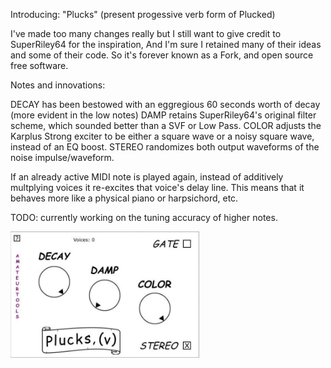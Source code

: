 Introducing: "Plucks" (present progessive verb form of Plucked)

I've made too many changes really but I still want to give credit to SuperRiley64 for the inspiration,
And I'm sure I retained many of their ideas and some of their code. So it's forever known as a Fork, and
open source free software.

Notes and innovations:

DECAY has been bestowed with an eggregious 60 seconds worth of decay (more evident in the low notes)
DAMP retains SuperRiley64's original filter scheme, which sounded better than a SVF or Low Pass.
COLOR adjusts the Karplus Strong exciter to be either a square wave or a noisy square wave, instead of an EQ boost.
STEREO randomizes both output waveforms of the noise impulse/waveform.

If an already active MIDI note is played again, instead of additively multplying voices it re-excites that voice's delay line.
This means that it behaves more like a physical piano or harpsichord, etc.

TODO: 
currently working on the tuning accuracy of higher notes.

<img width="302" alt="image" src="https://raw.githubusercontent.com/amateurtools/Plucks/refs/heads/main/PLUCKS_GUI.jpg" />
